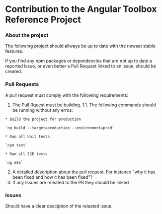 # Contribution to the Angular Toolbox Reference Project

### About the project

The following project should allways be up to date with the newset stable features.

If you find any npm packages or dependencies that are not up to date a reported Issue, or even better a Pull Request linked to an issue, should be created. 

### Pull Requests

A pull request must comply with the following requirements:

  1. The Pull Rquest must be building.
    1.1. The following commands should be running without any erros:
    
    * Build the project for production
        
    `ng build --target=production --environment=prod`    
    
    * Run all Unit tests.
    
    `npm test`
    
    * Run all E2E tests
    
    `ng e2e`
    
  2. A detailed description about the pull request. For instance "why it has been fixed and how it has been fixed"?
  3. If any Issues are releated to the PR they should be linked 
 
 ### Issues
 
 Should have a clear desciption of the releated issue. 

